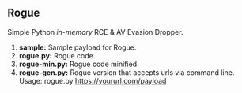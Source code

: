 ## Rogue
Simple Python *in-memory* RCE & AV Evasion Dropper. 

1. **sample:** Sample payload for Rogue.
2. **rogue.py:** Rogue code.
3. **rogue-min.py:** Rogue code minified.
4. **rogue-gen.py:** Rogue version that accepts urls via command line. Usage: rogue.py https://yoururl.com/payload
